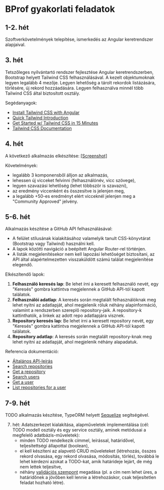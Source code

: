 # BProf gyakorlati feladatok

## 1-2. hét
Szoftverkövetelmények telepítése, ismerkedés az Angular keretrendszer alapjaival.

## 3. hét
Tetszőleges nyilvántartó rendszer fejlesztése Angular keretrendszerben, Bootstrap helyett Tailwind CSS felhasználásával. A kezelt objektumoknak legyen legalább 4 mezője. Legyen lehetőség a tárolt rekordok listázására, törlésére, új rekord hozzáadására. Legyen felhasználva minnél több Tailwind CSS által biztosított osztály.

Segédanyagok:
- [Install Tailwind CSS with Angular](https://tailwindcss.com/docs/guides/angular)
- [Quick Tailwind Introduction](https://www.better.dev/quick-tailwind-introduction)
- [Get Started w/ Tailwind CSS in 15 Minutes](https://www.youtube.com/watch?v=6zIuAyLZPH0)
- [Tailwind CSS Documentation](https://tailwindcss.com/docs/installation)

## 4. hét 
A következő alkalmazás elkészítése: [[Screenshot]](assets/images/component-interaction-jokes-list.png)

Követelmények:
- legalább 3 komponensből álljon az alkalmazás,
- lehessen új vicceket felvinni (felhasználónév, vicc szövege),
- legyen szavazási lehetőség (lehet többször is szavazni),
- az eredmény viccenként és összesítve is jelenjen meg,
- a legalább +50-es eredményt elért vicceknél jelenjen meg a "Community Approved" jelvény.

## 5-6. hét
Alkalmazás készítése a GitHub API felhasználásával:
- A felület stílusának kialakításához valamelyik tanult CSS-könyvtárat (Bootstrap vagy Tailwind) használni kell.
- A lapok közötti navigáció a beépített Angular Router-rel történjen.
- A listák megjelenítésekor nem kell lapozási lehetőséget biztosítani, az API által alapértelmezetten visszaküldött számú találat megjelenítése elegendő.

Elkészítendő lapok:
1) **Felhasználó keresés lap**: Be lehet írni a keresett felhasználó nevét, egy "Keresés" gombra kattintva megjelennek a GitHub API-tól kapott találatok.
2) **Felhasználói adatlap**: A keresés során megtalált felhasználóknak meg lehet nyitni az adatlapját, ahol megjelenik róluk néhány alapinformáció, valamint a rendszerben szereplő repository-jaik. A repository-k kattinthatók, a linkek az adott repo adatlapjára visznek.
3) **Repository keresés lap**: Be lehet írni a keresett repository nevét, egy "Keresés" gombra kattintva megjelennek a GitHub API-tól kapott találatok.
4) **Repository adatlap**: A keresés során megtalált repository-knak meg lehet nyitni az adatlapját, ahol megjelenik néhány alapadatuk.

Referencia dokumentáció:
- [Általános API-leírás](https://docs.github.com/en/rest/overview/resources-in-the-rest-api)
- [Search repositories](https://docs.github.com/en/rest/reference/search#search-repositories)
- [Get a repository](https://docs.github.com/en/rest/reference/repos#get-a-repository)
- [Search users](https://docs.github.com/en/rest/reference/search#search-users)
- [Get a user](https://docs.github.com/en/rest/reference/users#get-a-user)
- [List repositories for a user](https://docs.github.com/en/rest/reference/repos#list-repositories-for-a-user)

## 7-9. hét
TODO alkalmazás készítése, TypeORM helyett [Sequelize](https://sequelize.org/v6/index.html) segítségével.

7. hét: Adatszerkezet kialakítása, alapműveletek implementálása (cél: TODO modell osztály és egy service osztály, aminek metódusai a megfelelő adatbázis-műveletek):
   - minden TODO rendelkezik címmel, leírással, határidővel, teljesítettségi állapottal (boolean),
   - el kell készíteni az alapvető CRUD műveleteket (létrehozás, összes rekord olvasása, egy rekord olvasása, módosítás, törlés), továbbá le lehet kérdezni azokat a TODO-kat, amik határideje lejárt, de még nem lettek teljesítve,
   - néhány [validációs szempont](https://sequelize.org/v6/manual/validations-and-constraints.html) megadása (pl. a cím nem lehet üres, a határidőnek a jövőben kell lennie a létrehozáskor, csak teljesítetlen feladat hozható létre).
  
<!--
8. hét: Az elkészített műveletekre API-réteg építése: az adatbázis-műveletek HTTP kérésekkel legyenek hívhatóak, megfelelően kezeljék a hibaeseteket is (hibára utaló státuszkód, pontos hibaüzenet a válaszban)!

9. hét: Felhasználói felület készítése Angular segítségével:
   - 1. lap: TODO-k listázása, létrehozása, módosítása (teljesítettre állítása), törlése.
   - 2. lap: lejárt határidejű, teljesítetlen feladatok listázása.
-->
